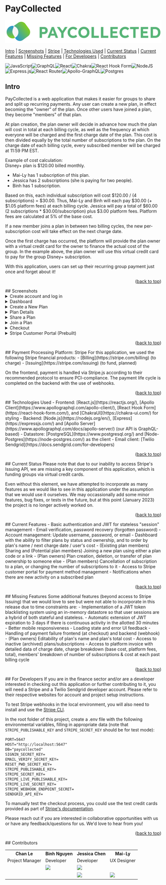 <a name="readme-top"></a>
# PayCollected
![PayCollected Logo](client/src/public/Pay_Collected_Logo.png)

[Intro](https://github.com/paycollected/paycollected#intro) | [Screenshots](https://github.com/paycollected/paycollected#screenshots) | [Stripe](https://github.com/paycollected/paycollected#payment-processing-platform-stripe) | [Technologies Used](https://github.com/paycollected/paycollected#technologies-used) | [Current Status](https://github.com/paycollected/paycollected#current-status) | [Current Features](https://github.com/paycollected/paycollected#current-features) | [Missing Features](https://github.com/paycollected/paycollected#missing-features) | [For Developers](https://github.com/paycollected/paycollected#for-developers) | [Contributors](https://github.com/paycollected/paycollected#contributors)

![JavaScript](https://img.shields.io/badge/javascript-%23323330.svg?style=for-the-badge&logo=javascript&logoColor=%23F7DF1E)![GraphQL](https://img.shields.io/badge/-GraphQL-E10098?style=for-the-badge&logo=graphql&logoColor=white)![React](https://img.shields.io/badge/react-%2320232a.svg?style=for-the-badge&logo=react&logoColor=%2361DAFB)![Chakra](https://img.shields.io/badge/chakra-%234ED1C5.svg?style=for-the-badge&logo=chakraui&logoColor=white)![React Hook Form](https://img.shields.io/badge/React%20Hook%20Form-%23EC5990.svg?style=for-the-badge&logo=reacthookform&logoColor=white)![NodeJS](https://img.shields.io/badge/node.js-6DA55F?style=for-the-badge&logo=node.js&logoColor=white)![Express.js](https://img.shields.io/badge/express.js-%23404d59.svg?style=for-the-badge&logo=express&logoColor=%2361DAFB)![React Router](https://img.shields.io/badge/React_Router-CA4245?style=for-the-badge&logo=react-router&logoColor=white)![Apollo-GraphQL](https://img.shields.io/badge/-ApolloGraphQL-311C87?style=for-the-badge&logo=apollo-graphql)![Postgres](https://img.shields.io/badge/postgres-%23316192.svg?style=for-the-badge&logo=postgresql&logoColor=white)

## Intro
PayCollected is a web application that makes it easier for groups to share and split up recurring payments. Any user can create a new plan, in effect becoming the "owner" of the plan. Once other users have joined a plan, they become "members" of that plan.

At plan creation, the plan owner will decide in advance how much the plan will cost in total at each billing cycle, as well as the frequency at which everyone will be charged and the first charge date of the plan. This cost is then divided equally by the total number of subscriptions to the plan. On the charge date of each billing cycle, every subscribed member will be charged at 11:59 PM EST.

Example of cost calculation:<br>
Disney+ plan is $120.00 billed monthly.
- Mai-Ly has 1 subscription of this plan.
- Jessica has 2 subscriptions (she is paying for two people).
- Binh has 1 subscription.<br>

Based on this, each individual subscription will cost $120.00 / (4 subscriptions) = $30.00.
Thus, Mai-Ly and Binh will each pay $30.00 (+ $1.05 platform fees) at each billing cycle.
Jessica will pay a total of $60.00 (2 subscriptions * $30.00/subscription) plus $3.00 platform fees.
Platform fees are calculated at 5% of the base cost.

If a new member joins a plan in between two billing cycles, the new per-subscription cost will take effect on the next charge date.

Once the first charge has occurred, the platform will provide the plan owner with a virtual credit card for the owner to finance the actual cost of the group. In the example above, the plan owner will use this virtual credit card to pay for the group Disney+ subscription.

With this application, users can set up their recurring group payment just once and forget about it!

<p align="right">(<a href="#readme-top">back to top</a>)</p>
## Screenshots
<details> 
  <summary> Create account and log in </summary>
  <img src="https://i.imgur.com/ubR8DQ0.jpg" alt="create-account-screenshot" width="75%">
  <img src="https://i.imgur.com/2uZycug.jpg" alt="password-recovery" width="75%">
  <img src="https://i.imgur.com/fPNIbFA.jpg" alt="password-recovery-2" width="75%">
</details>
<details>
  <summary>Dashboard</summary>
  <img src="https://i.imgur.com/OZVGeHd.jpg" alt="dashboard-with-notifications" width="75%">
  <img src="https://i.imgur.com/p0qYV0F.jpg" alt="dashboard-with-expanded-menu" width="75%">
  <img src="https://i.imgur.com/egTdGCZ.jpg" alt="dashboard-tabs" width="75%">
</details>
<details>
  <summary>Create a New Plan</summary>
  <img src="https://i.imgur.com/bQqO58H.jpg" alt="create-plan" width="75%">
  <img src="https://i.imgur.com/B92sbE7.jpg" alt="successful-plan-creation" width="75%">
</details>
<details>
  <summary>Plan Details</summary>
  <img src="https://i.imgur.com/pnouOlh.jpg" alt="plan-details-edit-owner-1" width="75%">
  <img src="https://i.imgur.com/4NHCNGP.jpg" alt="plan-details-edit-owner-2" width="75%">
</details>
<details>
  <summary>Share a Plan</summary>
  <img src="https://i.imgur.com/2cKa671.jpg" alt="share-a-plan" width="75%">
</details>
<details>
  <summary>Join a Plan</summary>
  <img src="https://i.imgur.com/kure3Gt.jpg" alt="join-plan-1" width="75%">
  <img src="https://i.imgur.com/HoG3XkQ.jpg" alt="join-plan-2" width="75%">
</details>
<details>
  <summary>Checkout</summary>
  <img src="https://i.imgur.com/7THqKJy.jpg" alt="checkout-saved-card" width="75%">
  <img src="https://i.imgur.com/LgmUJBH.jpg" alt="checkout-new-card" width="75%">
  <img src="https://i.imgur.com/jf1b4Kz.jpg" alt="successful-checkout" width="75%">
  <img src="https://i.imgur.com/39aJxkf.jpg" alt="successful-checkout-dashboard" width="75%">
</details>
<details>
  <summary>Stripe Customer Portal (Prebuilt)</summary>
  <img src="https://i.imgur.com/htqHsiM.jpg" alt="stripe-portal-1" width="75%">
  <img src="https://i.imgur.com/iMPFb3z.jpg" alt="stripe-portal-2" width="75%">
</details>

<p align="right">(<a href="#readme-top">back to top</a>)</p>
## Payment Processing Platform: Stripe
For this application, we used the following Stripe financial products:
- [Billing](https://stripe.com/billing) (to charge)
- [Issuing](https://stripe.com/issuing) (to fund, planned)

On the frontend, payment is handled via Stripe.js according to their recommended protocol to ensure PCI-compliance. The payment life cycle is completed on the backend with the use of webhooks.

<p align="right">(<a href="#readme-top">back to top</a>)</p>
## Technologies Used
- Frontend: [React.js](https://reactjs.org/), [Apollo Client](https://www.apollographql.com/apollo-client/), [React Hook Form](https://react-hook-form.com/), and [ChakraUI](https://chakra-ui.com/) for styling
- Backend: [Node.js](https://nodejs.org/en/), [Express](https://expressjs.com/) and [Apollo Server](https://www.apollographql.com/docs/apollo-server/) (our API is GraphQL-based)
- Datastore: [PostgreSQL](https://www.postgresql.org/) and [Node-Postgres](https://node-postgres.com/) as the client
- Email client: [Twilio Sendgrid](https://docs.sendgrid.com/for-developers)

<p align="right">(<a href="#readme-top">back to top</a>)</p>
## Current Status
Please note that due to our inability to access Stripe's Issuing API, we are missing a key component of this application, which is funding groups via virtual credit cards.

Even without this element, we have attempted to incorporate as many features as we would like to see in this application under the assumption that we would use it ourselves. We may occassionally add some minor features, bug fixes, or tests in the future, but at this point (January 2023) the project is no longer actively worked on.

<p align="right">(<a href="#readme-top">back to top</a>)</p>
## Current Features
- Basic authentication and JWT for stateless "session" management
- Email verification, password recovery (forgotten password)
- Account management: Update username, password, or email
- Dashboard with the ability to filter plans by status and ownership, and to order by plan's name / next charge date / user's cost
- (Existing plan members) Sharing and (Potential plan members) Joining a new plan using either a plan code or a link
- (Plan owners) Plan creation, deletion, or transfer of plan ownership to someone else
- (Plan members) Cancellation of subscription to a plan, or changing the number of subscriptions to it
- Access to Stripe customer portal for payment method management
- Notifications when there are new activity on a subscribed plan

<p align="right">(<a href="#readme-top">back to top</a>)</p>
## Missing Features
Some additional features (beyond access to Stripe Issuing) that we would love to see but were not able to incorporate in this release due to time constraints are:
- Implementation of a JWT token blacklisting system using an in-memory datastore so that user sessions are a hybrid of both stateful and stateless.
- Automatic extension of JWT expiration to 3 days if there is continuous activity in the allotted 30 minutes
- Better mobile responsiveness
- Loading state and error UI feedback
- Handling of payment failure frontend (at checkout) and backend (webhook)
- (Plan owners) Editability of plan's name and plan's total cost
- Access to inactive (archived) plans/subscriptions
- Access to platform invoice with detailed data of charge date, charge breakdown (base cost, platform fees, total), members' breakdown of number of subscriptions & cost at each past billing cycle

<p align="right">(<a href="#readme-top">back to top</a>)</p>
## For Developers
If you are in the finance sector and/or are a developer interested in checking out this application or further contributing to it, you will need a Stripe and a Twilio Sendgrid developer account. Please refer to their respective websites for account and project setup instructions.

To test Stripe webhooks in the local environment, you will also need to install and use the [Stripe CLI](https://stripe.com/docs/stripe-cli/overview).

In the root folder of this project, create a .env file with the following environmental variables, filling in appropriate data (note that `STRIPE_PUBLISHABLE_KEY` and `STRIPE_SECRET_KEY` should be for test mode):
```
PORT=5647
HOST="http://localhost:5647"
DB="paycollected"
SIGNIN_SECRET_KEY=
EMAIL_VERIFY_SECRET_KEY=
RESET_PWD_SECRET_KEY=
STRIPE_PUBLISHABLE_KEY=
STRIPE_SECRET_KEY=
STRIPE_LIVE_PUBLISHABLE_KEY=
STRIPE_LIVE_SECRET_KEY=
STRIPE_WEBHOOK_ENDPOINT_SECRET=
SENDGRID_API_KEY=
```

To manually test the checkout process, you could use the test credit cards provided as part of [Stripe's documentation](https://stripe.com/docs/testing).

Please reach out if you are interested in collaborative opportunities with us or have any feedback/questions for us. We'd love to hear from you!

<p align="right">(<a href="#readme-top">back to top</a>)</p>
## Contributors
<table>
  <tr>
    <th>Chan Le</th>
    <th>Binh Nguyen</th>
    <th>Jessica Chen</th>
    <th>Mai-Ly</th>
  </tr>
  <tr>
    <td>Project Manager</td>
    <td>Developer</td>
    <td>Developer</td>
    <td>UX Designer</td>
  </tr>
  <tr>
    <td/>
    <td>
      <a href="https://github.com/kbinhnguyen">
        <img src="https://img.shields.io/badge/github%20-%23121011.svg?&style=for-the-badge&logo=github&logoColor=white"/>
      </a>
    </td>
    </td>
    <td>
      <a href="https://github.com/codingavatar">
        <img src="https://img.shields.io/badge/github%20-%23121011.svg?&style=for-the-badge&logo=github&logoColor=white"/>
      </a>
    </td>
    <td/>
  </tr>
  <tr>
    <td>
    <td>
    </td>
    </td>
    <td>
      <a href="https://www.linkedin.com/in/jessica-chen-md/">
        <img src="https://img.shields.io/badge/linkedin%20-%230077B5.svg?&style=for-the-badge&logo=linkedin&logoColor=white"/>
      </a>
    </td>
    <td>
      <a href="https://www.linkedin.com/in/mai-lywinn/">
        <img src="https://img.shields.io/badge/linkedin%20-%230077B5.svg?&style=for-the-badge&logo=linkedin&logoColor=white"/>
      </a>
    </td>
  </tr>
</table>
